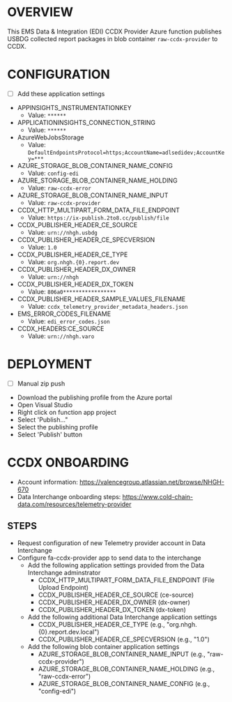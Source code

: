 # OVERVIEW

This EMS Data & Integration (EDI) CCDX Provider Azure function publishes USBDG collected report packages in blob container `raw-ccdx-provider` to CCDX. 

# CONFIGURATION

- [ ]  Add these application settings
  - APPINSIGHTS_INSTRUMENTATIONKEY
    - Value: `******`
  - APPLICATIONINSIGHTS_CONNECTION_STRING
    - Value: `******`
  - AzureWebJobsStorage
    - Value: `DefaultEndpointsProtocol=https;AccountName=adlsedidev;AccountKey=***`
  - AZURE_STORAGE_BLOB_CONTAINER_NAME_CONFIG
    - Value: `config-edi`
  - AZURE_STORAGE_BLOB_CONTAINER_NAME_HOLDING
    - Value: `raw-ccdx-error`
  - AZURE_STORAGE_BLOB_CONTAINER_NAME_INPUT
    - Value: `raw-ccdx-provider`
  - CCDX_HTTP_MULTIPART_FORM_DATA_FILE_ENDPOINT
    - Value: `https://ix-publish.2to8.cc/publish/file`
  - CCDX_PUBLISHER_HEADER_CE_SOURCE
    - Value: `urn://nhgh.usbdg`
  - CCDX_PUBLISHER_HEADER_CE_SPECVERSION
    - Value: `1.0`
  - CCDX_PUBLISHER_HEADER_CE_TYPE
    - Value: `org.nhgh.{0}.report.dev`
  - CCDX_PUBLISHER_HEADER_DX_OWNER
    - Value: `urn://nhgh`
  - CCDX_PUBLISHER_HEADER_DX_TOKEN
    - Value: `806a0*****************`
  - CCDX_PUBLISHER_HEADER_SAMPLE_VALUES_FILENAME
    - Value: `ccdx_telemetry_provider_metadata_headers.json`
  - EMS_ERROR_CODES_FILENAME
    - Value: `edi_error_codes.json`
  - CCDX_HEADERS:CE_SOURCE
    - Value: `urn://nhgh.varo`
  
# DEPLOYMENT
- [ ]  Manual zip push
  - Download the publishing profile from the Azure portal
  - Open Visual Studio
  - Right click on function app project
  - Select 'Publish..."
  - Select the publishing profile
  - Select 'Publish' button





# CCDX ONBOARDING

- Account information: https://valencegroup.atlassian.net/browse/NHGH-670
- Data Interchange onboarding steps: https://www.cold-chain-data.com/resources/telemetry-provider
## STEPS
- Request configuration of new Telemetry provider account in Data Interchange
- Configure fa-ccdx-provider app to send data to the interchange
  - Add the following application settings provided from the Data Interchange adminstrator
    - CCDX_HTTP_MULTIPART_FORM_DATA_FILE_ENDPOINT (File Upload Endpoint)
	- CCDX_PUBLISHER_HEADER_CE_SOURCE (ce-source)
	- CCDX_PUBLISHER_HEADER_DX_OWNER (dx-owner)
	- CCDX_PUBLISHER_HEADER_DX_TOKEN (dx-token)
  - Add the following additional Data Interchange application settings
    - CCDX_PUBLISHER_HEADER_CE_TYPE (e.g., "org.nhgh.{0}.report.dev.local")
	- CCDX_PUBLISHER_HEADER_CE_SPECVERSION (e.g., "1.0")
  - Add the following blob container application settings
    - AZURE_STORAGE_BLOB_CONTAINER_NAME_INPUT (e.g., "raw-ccdx-provider")
	- AZURE_STORAGE_BLOB_CONTAINER_NAME_HOLDING (e.g., "raw-ccdx-error")
	- AZURE_STORAGE_BLOB_CONTAINER_NAME_CONFIG (e.g., "config-edi")